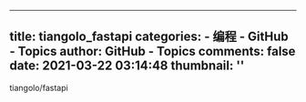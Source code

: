 
---
title: tiangolo_fastapi
categories: 
    - 编程
    - GitHub - Topics
author: GitHub - Topics
comments: false
date: 2021-03-22 03:14:48
thumbnail: ''
---

<div>   
tiangolo/fastapi  
</div>
            
